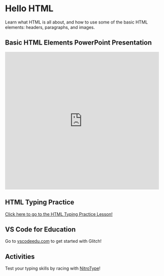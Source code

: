 # Hello HTML
Learn what HTML is all about, and how to use some of the basic HTML elements: headers, paragraphs, and images.

## Basic HTML Elements PowerPoint Presentation
<iframe src='https://view.officeapps.live.com/op/embed.aspx?src=https://hylandtechoutreach.github.io/ucs/HtmlIntro/HelloHtml.pptx' width='100%' height='450px' frameborder='0'></iframe>

## HTML Typing Practice
[Click here to go to the HTML Typing Practice Lesson!](https://www.typing.com/student/lesson/12950/html-the-structure-of-a-webpage)

## VS Code for Education
Go to [vscodeedu.com](https://vscodeedu.com/) to get started with Glitch!

## Activities
Test your typing skills by racing with [NitroType](https://www.nitrotype.com/)!
